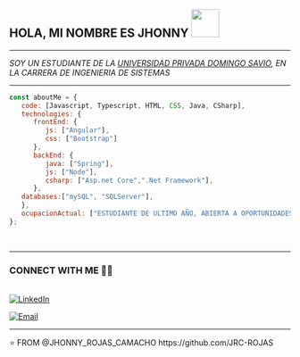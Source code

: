 
<h2> HOLA, MI NOMBRE ES JHONNY <img src="https://media.giphy.com/media/fYSnHlufseco8Fh93Z/giphy.gif" width="50"></h2>

<hr>

<p>
   <em>
      SOY UN ESTUDIANTE DE LA <a href="https://www.upds.edu.bo/">UNIVERSIDAD PRIVADA DOMINGO SAVIO</a>, EN LA CARRERA DE INGENIERIA DE SISTEMAS
   </em>
</p>

<hr>

```javascript
const aboutMe = {
   code: [Javascript, Typescript, HTML, CSS, Java, CSharp],
   technologies: {
      frontEnd: {
         js: ["Angular"],
         css: ["Bootstrap"]
      },
      backEnd: {
         java: ["Spring"],
         js: ["Node"],
         csharp: ["Asp.net Core",".Net Framework"],
      },
   databases:["mySQL", "SQLServer"],
   },
   ocupacionActual: ["ESTUDIANTE DE ULTIMO AÑO, ABIERTA A OPORTUNIDADES LABORALES"],
};
```
</br>

<hr>

<h3> CONNECT WITH ME  🤝🏻</h3>
<br>
<a href="https://www.linkedin.com/in/jhonny-rojas-camacho-6342b0195/"><img alt="LinkedIn" src="https://img.shields.io/badge/LinkedIn-Jhonny%20Rojas-blue"></a>

<a href="mailto:rojascjhonny@gmail.com"><img alt="Email" src="https://img.shields.io/badge/Email-rojascjhonny%40gmail.com-red"></a>
<hr>
⭐️ FROM @JHONNY_ROJAS_CAMACHO https://github.com/JRC-ROJAS

